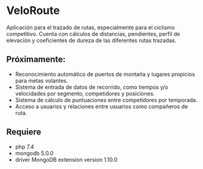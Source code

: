 # VeloRoute

Aplicación para el trazado de rutas, especialmente para el ciclismo competitivo. Cuenta con cálculos de distancias, pendientes, 
perfil de elevación y coeficientes de dureza de las diferentes rutas trazadas. 

## Próximamente:

- Reconocimiento automático de puertos de montaña y lugares propicios para metas volantes.
- Sistema de entrada de datos de recorrido, como tiempos y/o velocidades por segmento, competidores y posiciones.
- Sistema de cálculo de puntuaciones entre competidores por temporada.
- Acceso a usuarios y relaciones entre usuarios como compañeros de ruta.

## Requiere
- php 7.4
- mongodb 5.0.0
- driver MongoDB extension version	1.10.0

